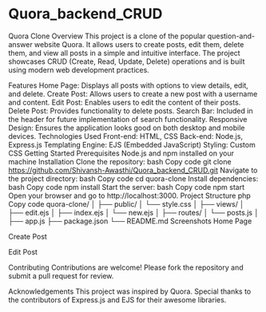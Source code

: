 # Quora_backend_CRUD

Quora Clone
Overview
This project is a clone of the popular question-and-answer website Quora. It allows users to create posts, edit them, delete them, and view all posts in a simple and intuitive interface. The project showcases CRUD (Create, Read, Update, Delete) operations and is built using modern web development practices.

Features
Home Page: Displays all posts with options to view details, edit, and delete.
Create Post: Allows users to create a new post with a username and content.
Edit Post: Enables users to edit the content of their posts.
Delete Post: Provides functionality to delete posts.
Search Bar: Included in the header for future implementation of search functionality.
Responsive Design: Ensures the application looks good on both desktop and mobile devices.
Technologies Used
Front-end: HTML, CSS
Back-end: Node.js, Express.js
Templating Engine: EJS (Embedded JavaScript)
Styling: Custom CSS
Getting Started
Prerequisites
Node.js and npm installed on your machine
Installation
Clone the repository:
bash
Copy code
git clone https://github.com/Shivansh-Awasthi/Quora_backend_CRUD.git
Navigate to the project directory:
bash
Copy code
cd quora-clone
Install dependencies:
bash
Copy code
npm install
Start the server:
bash
Copy code
npm start
Open your browser and go to http://localhost:3000.
Project Structure
php
Copy code
quora-clone/
│
├── public/
│   └── style.css
│
├── views/
│   ├── edit.ejs
│   ├── index.ejs
│   └── new.ejs
│
├── routes/
│   └── posts.js
│
├── app.js
├── package.json
└── README.md
Screenshots
Home Page

Create Post

Edit Post

Contributing
Contributions are welcome! Please fork the repository and submit a pull request for review.

Acknowledgements
This project was inspired by Quora.
Special thanks to the contributors of Express.js and EJS for their awesome libraries.
